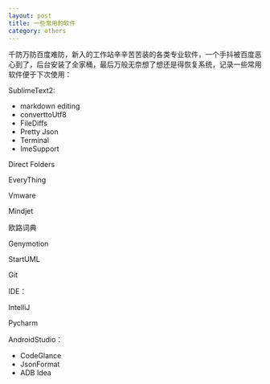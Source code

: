 ```yaml
---
layout: post
title: 一些常用的软件
category: others
---
```


千防万防百度难防，新入的工作站辛辛苦苦装的各类专业软件，一个手抖被百度恶心到了，后台安装了全家桶，最后万般无奈想了想还是得恢复系统，记录一些常用软件便于下次使用：


SublimeText2:

* markdown editing            
* converttoUtf8            
* FileDiffs            
* Pretty Json                
* Terminal               
* ImeSupport

Direct Folders

EveryThing

Vmware

Mindjet

欧路词典

Genymotion     

StartUML

Git

IDE：

IntelliJ

Pycharm

AndroidStudio：
 
* CodeGlance                   
* JsonFormat                       
* ADB Idea          

